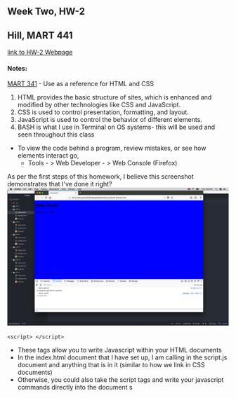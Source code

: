 ## Week Two, HW-2
## Hill, MART 441

[link to HW-2 Webpage](https://annalhill.github.io/hill_441/HW-2/main.html)

#### Notes:

[MART 341](https://montana-media-arts.github.io/mart341-webDev/) - Use as a reference for HTML and CSS

1. HTML provides the basic structure of sites, which is enhanced and modified by other technologies like CSS and JavaScript.
2. CSS is used to control presentation, formatting, and layout.
3. JavaScript is used to control the behavior of different elements.
4. BASH is what I use in Terminal on OS systems- this will be used and seen throughout this class

- To view the code behind a program, review mistakes, or see how elements interact go,
  - Tools - > Web Developer - > Web Console (Firefox)

As per the first steps of this homework, I believe this screenshot demonstrates that I've done it right?
![HW-1 Step-1](./images/screenshot.png)

```
<script> </script>
```

- These tags allow you to write Javascript within your HTML documents
- In the index.html document that I have set up, I am calling in the script.js document and anything that is in it (similar to how we link in CSS documents)
- Otherwise, you could also take the script tags and write your javascript commands directly into the document
s
